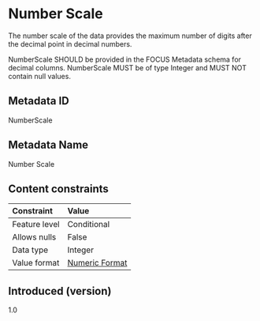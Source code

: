 # Number Scale

The number scale of the data provides the maximum number of digits after the decimal point in decimal numbers.

NumberScale SHOULD be provided in the FOCUS Metadata schema for decimal columns. NumberScale MUST be of type Integer and MUST NOT contain null values.

## Metadata ID

NumberScale

## Metadata Name

Number Scale

## Content constraints

| Constraint    | Value                            |
|:--------------|:---------------------------------|
| Feature level | Conditional                      |
| Allows nulls  | False                            |
| Data type     | Integer                          |
| Value format  | [Numeric Format](#numericformat) |

## Introduced (version)

1.0
